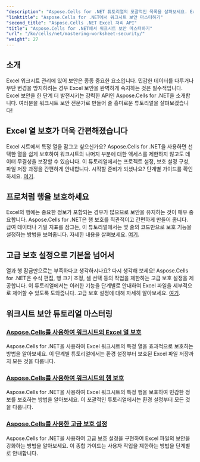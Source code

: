 ```yaml
---
"description": "Aspose.Cells for .NET 튜토리얼의 포괄적인 목록을 살펴보세요. Excel 보호를 위한 실용적이고 단계별 가이드를 통해 워크시트 보안을 완벽하게 익히세요."
"linktitle": "Aspose.Cells for .NET에서 워크시트 보안 마스터하기"
"second_title": "Aspose.Cells .NET Excel 처리 API"
"title": "Aspose.Cells for .NET에서 워크시트 보안 마스터하기"
"url": "/ko/cells/net/mastering-worksheet-security/"
"weight": 27
---
```


## 소개

Excel 워크시트 관리에 있어 보안은 종종 중요한 요소입니다. 민감한 데이터를 다루거나 무단 변경을 방지하려는 경우 Excel 보안을 완벽하게 숙지하는 것은 필수적입니다. Excel 보안을 한 단계 더 발전시키는 강력한 API인 Aspose.Cells for .NET을 소개합니다. 여러분을 워크시트 보안 전문가로 만들어 줄 흥미로운 튜토리얼을 살펴보겠습니다!

## Excel 열 보호가 더욱 간편해졌습니다  
Excel 시트에서 특정 열을 잠그고 싶으신가요? Aspose.Cells for .NET을 사용하면 선택한 열을 쉽게 보호하여 워크시트의 나머지 부분에 대한 액세스를 제한하지 않고도 데이터 무결성을 보장할 수 있습니다. 이 튜토리얼에서는 프로젝트 설정, 보호 설정 구성, 파일 저장 과정을 간편하게 안내합니다. 시작할 준비가 되셨나요? 단계별 가이드를 확인하세요. [여기](./excel-column-protection/).

## 프로처럼 행을 보호하세요  
Excel의 행에는 중요한 정보가 포함되는 경우가 많으므로 보안을 유지하는 것이 매우 중요합니다. Aspose.Cells for .NET은 행 보호를 직관적이고 간편하게 만들어 줍니다. 급여 데이터나 기밀 지표를 잠그든, 이 튜토리얼에서는 몇 줄의 코드만으로 보호 기능을 설정하는 방법을 보여줍니다. 자세한 내용을 살펴보세요. [여기](./protecting-rows/).

## 고급 보호 설정으로 기본을 넘어서  
열과 행 잠금만으로는 부족하다고 생각하시나요? 다시 생각해 보세요! Aspose.Cells for .NET은 수식 편집, 행 크기 조정, 셀 선택 등의 작업을 제한하는 고급 보호 설정을 제공합니다. 이 튜토리얼에서는 이러한 기능을 단계별로 안내하여 Excel 파일을 세부적으로 제어할 수 있도록 도와줍니다. 고급 보호 설정에 대해 자세히 알아보세요. [여기](./advanced-protection-settings/).

## 워크시트 보안 튜토리얼 마스터링
### [Aspose.Cells를 사용하여 워크시트의 Excel 열 보호](./excel-column-protection/)
Aspose.Cells for .NET을 사용하여 Excel 워크시트의 특정 열을 효과적으로 보호하는 방법을 알아보세요. 이 단계별 튜토리얼에서는 환경 설정부터 보호된 Excel 파일 저장까지 모든 것을 다룹니다.
### [Aspose.Cells를 사용하여 워크시트의 행 보호](./protecting-rows/)
Aspose.Cells for .NET을 사용하여 Excel 워크시트의 특정 행을 보호하여 민감한 정보를 보호하는 방법을 알아보세요. 이 포괄적인 튜토리얼에서는 환경 설정부터 모든 것을 다룹니다.
### [Aspose.Cells를 사용한 고급 보호 설정](./advanced-protection-settings/)
Aspose.Cells for .NET을 사용하여 고급 보호 설정을 구현하여 Excel 파일의 보안을 강화하는 방법을 알아보세요. 이 종합 가이드는 사용자 작업을 제한하는 방법을 단계별로 안내합니다.